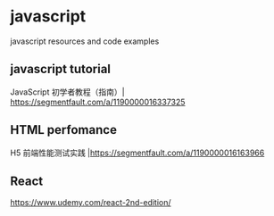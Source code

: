 # javascript
javascript resources and code examples


## javascript tutorial
JavaScript 初学者教程（指南）| https://segmentfault.com/a/1190000016337325

## HTML perfomance
H5 前端性能测试实践 |https://segmentfault.com/a/1190000016163966

## React
https://www.udemy.com/react-2nd-edition/
